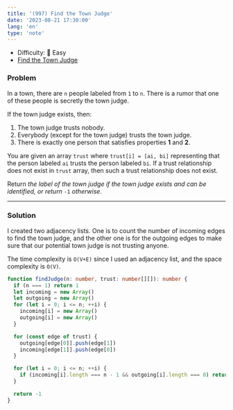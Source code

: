 ```yaml
---
title: '(997) Find the Town Judge'
date: '2023-08-21 17:30:00'
lang: 'en'
type: 'note'
---
```


- Difficulty: 🍰 Easy
- [Find the Town Judge](https://leetcode.com/problems/find-the-town-judge/description/)

### Problem

In a town, there are `n` people labeled from `1` to `n`. There is a rumor that one of these people is secretly the town judge.

If the town judge exists, then:

1. The town judge trusts nobody.
2. Everybody (except for the town judge) trusts the town judge.
3. There is exactly one person that satisfies properties **1** and **2**.

You are given an array `trust` where `trust[i] = [ai, bi]` representing that the person labeled `ai` trusts the person labeled `bi`. If a trust relationship does not exist in `trust` array, then such a trust relationship does not exist.

Return _the label of the town judge if the town judge exists and can be identified, or return_ `-1` _otherwise_.

---

### Solution

I created two adjacency lists. One is to count the number of incoming edges to find the town judge, and the other one is for the outgoing edges to make sure that our potential town judge is not trusting anyone.

The time complexity is `O(V+E)` since I used an adjacency list, and the space complexity is `O(V)`.

```ts
function findJudge(n: number, trust: number[][]): number {
  if (n === 1) return 1
  let incoming = new Array()
  let outgoing = new Array()
  for (let i = 0; i <= n; ++i) {
    incoming[i] = new Array()
    outgoing[i] = new Array()
  }

  for (const edge of trust) {
    outgoing[edge[0]].push(edge[1])
    incoming[edge[1]].push(edge[0])
  }

  for (let i = 0; i <= n; ++i) {
    if (incoming[i].length === n - 1 && outgoing[i].length === 0) return i
  }

  return -1
}
```
